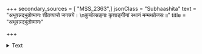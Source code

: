 +++
secondary_sources = [ "MSS_2363",]
jsonClass = "Subhaashita"
text = "अभूवन्नद्भुतोष्माणः शीतव्याप्ते जगत्त्रये।  \nकुचोत्सङ्गाः कृशाङ्गीणां स्थानं मन्मथतेजसः॥"
title = "अभूवन्नद्भुतोष्माणः"

+++

<details><summary>Text</summary>

अभूवन्नद्भुतोष्माणः शीतव्याप्ते जगत्त्रये।  
कुचोत्सङ्गाः कृशाङ्गीणां स्थानं मन्मथतेजसः॥
</details>
